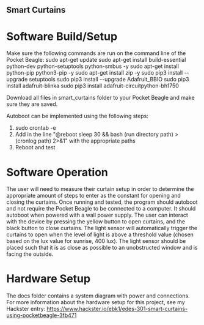 ## Smart Curtains
# Software Build/Setup
Make sure the following commands are run on the command line of the Pocket Beagle:
sudo apt-get update
sudo apt-get install build-essential python-dev python-setuptools python-smbus -y
sudo apt-get install python-pip python3-pip -y
sudo apt-get install zip -y
sudo pip3 install --upgrade setuptools
sudo pip3 install --upgrade Adafruit_BBIO
sudo pip3 install adafruit-blinka
sudo pip3 install adafruit-circuitpython-bh1750

Download all files in smart_curtains folder to your Pocket Beagle and make sure they are saved. 

Autoboot can be implemented using the following steps:
1. sudo crontab -e
2. Add in the line "@reboot sleep 30 && bash (run directory path) > (cronlog path) 2>&1" with the appropriate paths
3. Reboot and test

# Software Operation
The user will need to measure their curtain setup in order to determine the appropriate amount of steps to enter as the constant for opening and closing the curtains. Once running and tested, the program should autoboot and not require the Pocket Beagle to be connected to a computer. It should autoboot when powered with a wall power supply. The user can interact with the device by pressing the yellow button to open curtains, and the black button to close curtains. The light sensor will automatically trigger the curtains to open when the level of light is above a threshold value (chosen based on the lux value for sunrise, 400 lux). The light sensor should be placed such that it is as close as possible to an unobstructed window and is facing the outside. 

# Hardware Setup
The docs folder contains a system diagram with power and connections. For more information about the hardware setup for this project, see my Hackster entry: https://www.hackster.io/ebk1/edes-301-smart-curtains-using-pocketbeagle-3fb471
